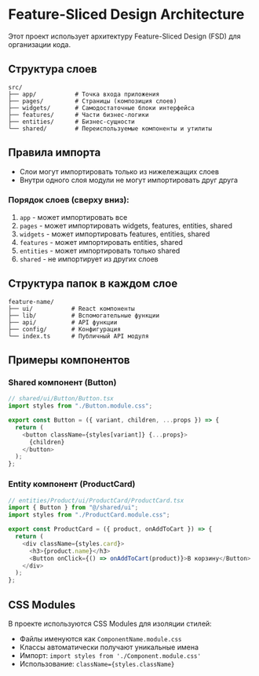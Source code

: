 # Feature-Sliced Design Architecture

Этот проект использует архитектуру Feature-Sliced Design (FSD) для организации кода.

## Структура слоев

```
src/
├── app/           # Точка входа приложения
├── pages/         # Страницы (композиция слоев)
├── widgets/       # Самодостаточные блоки интерфейса
├── features/      # Части бизнес-логики
├── entities/      # Бизнес-сущности
└── shared/        # Переиспользуемые компоненты и утилиты
```

## Правила импорта

- Слои могут импортировать только из нижележащих слоев
- Внутри одного слоя модули не могут импортировать друг друга

### Порядок слоев (сверху вниз):

1. `app` - может импортировать все
2. `pages` - может импортировать widgets, features, entities, shared
3. `widgets` - может импортировать features, entities, shared
4. `features` - может импортировать entities, shared
5. `entities` - может импортировать только shared
6. `shared` - не импортирует из других слоев

## Структура папок в каждом слое

```
feature-name/
├── ui/           # React компоненты
├── lib/          # Вспомогательные функции
├── api/          # API функции
├── config/       # Конфигурация
└── index.ts      # Публичный API модуля
```

## Примеры компонентов

### Shared компонент (Button)

```typescript
// shared/ui/Button/Button.tsx
import styles from "./Button.module.css";

export const Button = ({ variant, children, ...props }) => {
  return (
    <button className={styles[variant]} {...props}>
      {children}
    </button>
  );
};
```

### Entity компонент (ProductCard)

```typescript
// entities/Product/ui/ProductCard/ProductCard.tsx
import { Button } from "@/shared/ui";
import styles from "./ProductCard.module.css";

export const ProductCard = ({ product, onAddToCart }) => {
  return (
    <div className={styles.card}>
      <h3>{product.name}</h3>
      <Button onClick={() => onAddToCart(product)}>В корзину</Button>
    </div>
  );
};
```

## CSS Modules

В проекте используются CSS Modules для изоляции стилей:

- Файлы именуются как `ComponentName.module.css`
- Классы автоматически получают уникальные имена
- Импорт: `import styles from './Component.module.css'`
- Использование: `className={styles.className}`

